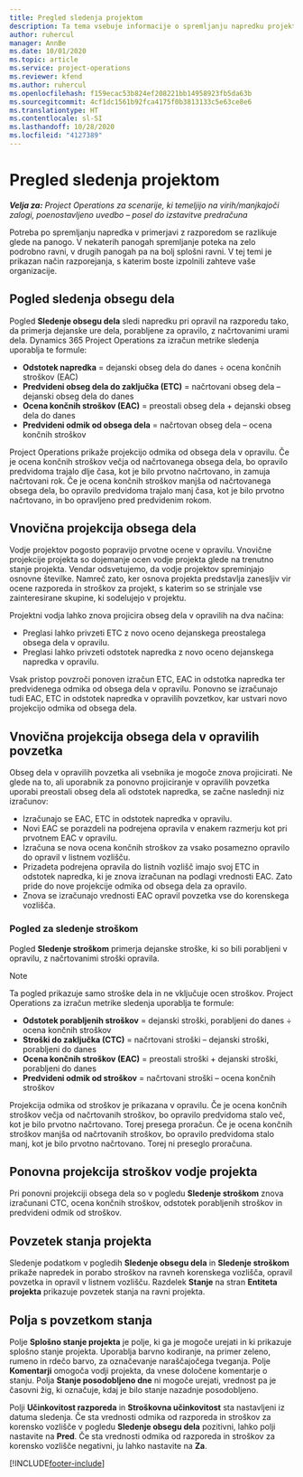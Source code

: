 ```yaml
---
title: Pregled sledenja projektom
description: Ta tema vsebuje informacije o spremljanju napredku projekta in porabi stroškov.
author: ruhercul
manager: AnnBe
ms.date: 10/01/2020
ms.topic: article
ms.service: project-operations
ms.reviewer: kfend
ms.author: ruhercul
ms.openlocfilehash: f159ecac53b824ef208221bb14958923fb5da63b
ms.sourcegitcommit: 4cf1dc1561b92fca4175f0b3813133c5e63ce8e6
ms.translationtype: HT
ms.contentlocale: sl-SI
ms.lasthandoff: 10/28/2020
ms.locfileid: "4127389"
---
```

# <a name="project-tracking-overview"></a>Pregled sledenja projektom

_**Velja za:** Project Operations za scenarije, ki temeljijo na virih/manjkajoči zalogi, poenostavljeno uvedbo – posel do izstavitve predračuna_

Potreba po spremljanju napredka v primerjavi z razporedom se razlikuje glede na panogo. V nekaterih panogah spremljanje poteka na zelo podrobno ravni, v drugih panogah pa na bolj splošni ravni. V tej temi je prikazan način razporejanja, s katerim boste izpolnili zahteve vaše organizacije.

## <a name="effort-tracking-view"></a>Pogled sledenja obsegu dela

Pogled **Sledenje obsegu dela** sledi napredku pri opravil na razporedu tako, da primerja dejanske ure dela, porabljene za opravilo, z načrtovanimi urami dela. Dynamics 365 Project Operations za izračun metrike sledenja uporablja te formule:

- **Odstotek napredka** = dejanski obseg dela do danes ÷ ocena končnih stroškov (EAC) 
- **Predvideni obseg dela do zaključka (ETC)** = načrtovani obseg dela – dejanski obseg dela do danes 
- **Ocena končnih stroškov (EAC)** = preostali obseg dela + dejanski obseg dela do danes 
- **Predvideni odmik od obsega dela** = načrtovan obseg dela – ocena končnih stroškov

Project Operations prikaže projekcijo odmika od obsega dela v opravilu. Če je ocena končnih stroškov večja od načrtovanega obsega dela, bo opravilo predvidoma trajalo dlje časa, kot je bilo prvotno načrtovano, in zamuja načrtovani rok. Če je ocena končnih stroškov manjša od načrtovanega obsega dela, bo opravilo predvidoma trajalo manj časa, kot je bilo prvotno načrtovano, in bo opravljeno pred predvidenim rokom.

## <a name="reprojecting-effort"></a>Vnovična projekcija obsega dela

Vodje projektov pogosto popravijo prvotne ocene v opravilu. Vnovične projekcije projekta so dojemanje ocen vodje projekta glede na trenutno stanje projekta. Vendar odsvetujemo, da vodje projektov spreminjajo osnovne številke. Namreč zato, ker osnova projekta predstavlja zanesljiv vir ocene razporeda in stroškov za projekt, s katerim so se strinjale vse zainteresirane skupine, ki sodelujejo v projektu.

Projektni vodja lahko znova projicira obseg dela v opravilih na dva načina:

- Preglasi lahko privzeti ETC z novo oceno dejanskega preostalega obsega dela v opravilu. 
- Preglasi lahko privzeti odstotek napredka z novo oceno dejanskega napredka v opravilu.

Vsak pristop povzroči ponoven izračun ETC, EAC in odstotka napredka ter predvidenega odmika od obsega dela v opravilu. Ponovno se izračunajo tudi EAC, ETC in odstotek napredka v opravilih povzetkov, kar ustvari novo projekcijo odmika od obsega dela.

## <a name="reprojection-of-effort-on-summary-tasks"></a>Vnovična projekcija obsega dela v opravilih povzetka

Obseg dela v opravilih povzetka ali vsebnika je mogoče znova projicirati. Ne glede na to, ali uporabnik za ponovno projiciranje v opravilih povzetka uporabi preostali obseg dela ali odstotek napredka, se začne naslednji niz izračunov:

- Izračunajo se EAC, ETC in odstotek napredka v opravilu.
- Novi EAC se porazdeli na podrejena opravila v enakem razmerju kot pri prvotnem EAC v opravilu.
- Izračuna se nova ocena končnih stroškov za vsako posamezno opravilo do opravil v listnem vozlišču. 
- Prizadeta podrejena opravila do listnih vozlišč imajo svoj ETC in odstotek napredka, ki je znova izračunan na podlagi vrednosti EAC. Zato pride do nove projekcije odmika od obsega dela za opravilo. 
- Znova se izračunajo vrednosti EAC opravil povzetka vse do korenskega vozlišča.

### <a name="cost-tracking-view"></a>Pogled za sledenje stroškom 

Pogled **Sledenje stroškom** primerja dejanske stroške, ki so bili porabljeni v opravilu, z načrtovanimi stroški opravila. 

> [!NOTE]
> Ta pogled prikazuje samo stroške dela in ne vključuje ocen stroškov. Project Operations za izračun metrike sledenja uporablja te formule:

- **Odstotek porabljenih stroškov** = dejanski stroški, porabljeni do danes ÷ ocena končnih stroškov
- **Stroški do zaključka (CTC)** = načrtovani stroški – dejanski stroški, porabljeni do danes
- **Ocena končnih stroškov (EAC)** = preostali stroški + dejanski stroški, porabljeni do danes
- **Predvideni odmik od stroškov** = načrtovani stroški – ocena končnih stroškov

Projekcija odmika od stroškov je prikazana v opravilu. Če je ocena končnih stroškov večja od načrtovanih stroškov, bo opravilo predvidoma stalo več, kot je bilo prvotno načrtovano. Torej presega proračun. Če je ocena končnih stroškov manjša od načrtovanih stroškov, bo opravilo predvidoma stalo manj, kot je bilo prvotno načrtovano. Torej ni preseglo proračuna.

## <a name="project-managers-reprojection-of-cost"></a>Ponovna projekcija stroškov vodje projekta

Pri ponovni projekciji obsega dela so v pogledu **Sledenje stroškom** znova izračunani CTC, ocena končnih stroškov, odstotek porabljenih stroškov in predvideni odmik od stroškov.

## <a name="project-status-summary"></a>Povzetek stanja projekta

Sledenje podatkom v pogledih **Sledenje obsegu dela** in **Sledenje stroškom** prikaže napredek in porabo stroškov na ravneh korenskega vozlišča, opravil povzetka in opravil v listnem vozlišču. Razdelek **Stanje** na stran **Entiteta projekta** prikazuje povzetek stanja na ravni projekta.

## <a name="status-summary-fields"></a>Polja s povzetkom stanja

Polje **Splošno stanje projekta** je polje, ki ga je mogoče urejati in ki prikazuje splošno stanje projekta. Uporablja barvno kodiranje, na primer zeleno, rumeno in rdečo barvo, za označevanje naraščajočega tveganja. Polje **Komentarji** omogoča vodji projekta, da vnese določene komentarje o stanju. Polja **Stanje posodobljeno dne** ni mogoče urejati, vrednost pa je časovni žig, ki označuje, kdaj je bilo stanje nazadnje posodobljeno.

Polji **Učinkovitost razporeda** in **Stroškovna učinkovitost** sta nastavljeni iz datuma sledenja. Če sta vrednosti odmika od razporeda in stroškov za korensko vozlišče v pogledu **Sledenje obsegu dela** pozitivni, lahko polji nastavite na **Pred**. Če sta vrednosti odmika od razporeda in stroškov za korensko vozlišče negativni, ju lahko nastavite na **Za**.


[!INCLUDE[footer-include](../includes/footer-banner.md)]